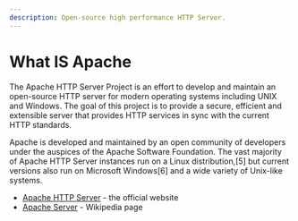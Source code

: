 ```yaml
---
description: Open-source high performance HTTP Server.
---
```


# What IS Apache

The Apache HTTP Server Project is an effort to develop and maintain an open-source HTTP server for modern operating systems including UNIX and Windows. The goal of this project is to provide a secure, efficient and extensible server that provides HTTP services in sync with the current HTTP standards.

Apache is developed and maintained by an open community of developers under the auspices of the Apache Software Foundation. The vast majority of Apache HTTP Server instances run on a Linux distribution,\[5] but current versions also run on Microsoft Windows\[6] and a wide variety of Unix-like systems.&#x20;

* [Apache HTTP Server](https://httpd.apache.org/) - the official website
* [Apache Server](https://en.wikipedia.org/wiki/Apache\_HTTP\_Server) - Wikipedia page

